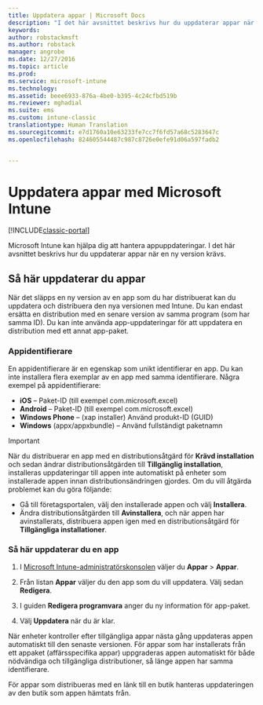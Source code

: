 ```yaml
---
title: Uppdatera appar | Microsoft Docs
description: "I det här avsnittet beskrivs hur du uppdaterar appar när en ny version krävs."
keywords: 
author: robstackmsft
ms.author: robstack
manager: angrobe
ms.date: 12/27/2016
ms.topic: article
ms.prod: 
ms.service: microsoft-intune
ms.technology: 
ms.assetid: beee6933-876a-4be0-b395-4c24cfbd519b
ms.reviewer: mghadial
ms.suite: ems
ms.custom: intune-classic
translationtype: Human Translation
ms.sourcegitcommit: e7d1760a10e63233fe7cc7f6fd57a68c5283647c
ms.openlocfilehash: 824605544487c987c8726e0efe91d06a597fadb2


---
```


# <a name="update-apps-using-microsoft-intune"></a>Uppdatera appar med Microsoft Intune

[!INCLUDE[classic-portal](../includes/classic-portal.md)]

Microsoft Intune kan hjälpa dig att hantera appuppdateringar. I det här avsnittet beskrivs hur du uppdaterar appar när en ny version krävs.

## <a name="how-to-update-apps"></a>Så här uppdaterar du appar
När det släpps en ny version av en app som du har distribuerat kan du uppdatera och distribuera den nya versionen med Intune. Du kan endast ersätta en distribution med en senare version av samma program (som har samma ID). Du kan inte använda app-uppdateringar för att uppdatera en distribution med ett annat app-paket.

### <a name="app-identifiers"></a>Appidentifierare
En appidentifierare är en egenskap som unikt identifierar en app. Du kan inte installera flera exemplar av en app med samma identifierare. Några exempel på appidentifierare:

- **iOS** – Paket-ID (till exempel com.microsoft.excel)
- **Android** – Paket-ID (till exempel com.microsoft.excel)
- **Windows Phone** – (xap installer) Använd produkt-ID (GUID)
- **Windows** (appx/appxbundle) – Använd fullständigt paketnamn



> [!IMPORTANT]
> När du distribuerar en app med en distributionsåtgärd för **Krävd installation** och sedan ändrar distributionsåtgärden till **Tillgänglig installation**, installeras uppdateringar till appen inte automatiskt på enheter som installerade appen innan distributionsändringen gjordes. Om du vill åtgärda problemet kan du göra följande:
>
> -   Gå till företagsportalen, välj den installerade appen och välj **Installera**.
> -   Ändra distributionsåtgärden till **Avinstallera**, och när appen har avinstallerats, distribuera appen igen med en distributionsåtgärd för **Tillgängliga installationer**.

### <a name="to-update-an-app"></a>Så här uppdaterar du en app

1.  I [Microsoft Intune-administratörskonsolen](https://manage.microsoft.com) väljer du **Appar** &gt; **Appar**.

2.  Från listan **Appar** väljer du den app som du vill uppdatera. Välj sedan **Redigera**.

3.  I guiden **Redigera programvara** anger du ny information för app-paket.

4.  Välj **Uppdatera** när du är klar.

När enheter kontroller efter tillgängliga appar nästa gång uppdateras appen automatiskt till den senaste versionen.
För appar som har installerats från ett appaket (affärsspecifika appar) uppgraderas appen automatiskt för både nödvändiga och tillgängliga distributioner, så länge appen har samma identifierare.

För appar som distribueras med en länk till en butik hanteras uppdateringen av den butik som appen hämtats från.



<!--HONumber=Dec16_HO5-->


